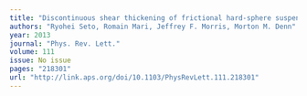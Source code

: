 ```yaml
---
title: "Discontinuous shear thickening of frictional hard-sphere suspensions"
authors: "Ryohei Seto, Romain Mari, Jeffrey F. Morris, Morton M. Denn"
year: 2013
journal: "Phys. Rev. Lett."
volume: 111
issue: No issue
pages: "218301"
url: "http://link.aps.org/doi/10.1103/PhysRevLett.111.218301"
---
```

